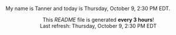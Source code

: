 My name is Tanner and today is Thursday, October 9, 2:30 PM EDT.

<p align="center">This <i>README</i> file is generated <b>every 3 hours</b>!</br>Last refresh: Thursday, October 9, 2:30 PM EDT<br /></p>
